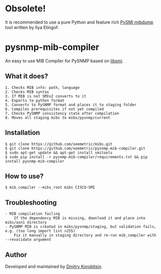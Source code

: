 # Obsolete!

It is recommended to use a pure Python and feature rich [PySMI mibdump](http://pysmi.sourceforge.net/user-perspective.html) tool written by Ilya Etingof.


# pysnmp-mib-compiler

An easy to use MIB Compiler for PySNMP based on [libsmi](https://www.ibr.cs.tu-bs.de/projects/libsmi/).


## What it does?

    1. Checks MIB info: path, language
    2. Checks MIB syntax
    3. If MIB is not SMIv2 converts to it
    4. Exports to python format
    5. Converts to PySNMP format and places it to staging folder
    6. Compiles prerequisites if not yet compiled
    7. Checks PySNMP consistency state after compilation
    8. Moves all staging mibs to mibs/pysnmp/current


## Installation

    $ git clone https://github.com/xeemetric/mibs.git
    $ git clone https://github.com/xeemetric/pysnmp-mib-compiler.git
    $ sudo apt-get update && apt-get install smitools
    $ sudo pip install -r pysnmp-mib-compiler/requirements.txt && pip install pysnmp-mib-compiler


## How to use?

    $ mib_compiler --mibs_root mibs CISCO-SMI


## Troubleshooting

    - MIB compilation failing
        If the dependency MIB is missing, download it and place into mibs/asn1 directory
    - PySNMP MIB is created in mibs/pysnmp/staging, but validation fails, e.g. (too long import list >255)
        Fix it manually in staging directory and re-run mib_compiler with --revalidate argument


## Author

Developed and maintained by [Dmitry Korobitsin](https://github.com/korobitsin).
